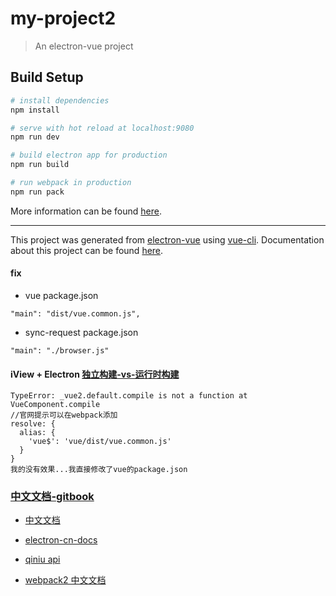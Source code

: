 # my-project2

> An electron-vue project

## Build Setup

``` bash
# install dependencies
npm install

# serve with hot reload at localhost:9080
npm run dev

# build electron app for production
npm run build

# run webpack in production
npm run pack
```
More information can be found [here](https://simulatedgreg.gitbooks.io/electron-vue/content/docs/npm_scripts.html).

---

This project was generated from [electron-vue](https://github.com/SimulatedGREG/electron-vue) using [vue-cli](https://github.com/vuejs/vue-cli). Documentation about this project can be found [here](https://simulatedgreg.gitbooks.io/electron-vue/content/index.html).

#### fix
- vue package.json
```
"main": "dist/vue.common.js",
```

- sync-request package.json
```
"main": "./browser.js"
```

#### iView + Electron [独立构建-vs-运行时构建](https://cn.vuejs.org/v2/guide/installation.html#独立构建-vs-运行时构建)
```
TypeError: _vue2.default.compile is not a function at VueComponent.compile
//官网提示可以在webpack添加
resolve: {
  alias: {
    'vue$': 'vue/dist/vue.common.js'
  }
}
我的没有效果...我直接修改了vue的package.json
```


### [中文文档-gitbook](https://wizardforcel.gitbooks.io/electron-doc/content/index.html)
- [中文文档](https://github.com/electron/electron/tree/master/docs-translations/zh-CN)
- [electron-cn-docs](https://github.com/amhoho/electron-cn-docs/)

- [qiniu api](https://developer.qiniu.com/kodo/api/1731/api-overview)

- [webpack2 中文文档](https://doc.webpack-china.org)